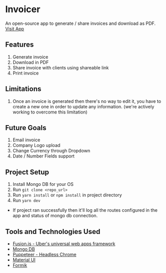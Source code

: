 # Invoicer

An open-source app to generate / share invoices and download as PDF.
[Visit App](https://react-invoicer.herokuapp.com/)

## Features

1. Generate invoice
2. Download in PDF
3. Share invoice with clients using shareable link
4. Print invoice

## Limitations

1. Once an invoice is generated then there's no way to edit it, you have to create a new one in order to update any information. (we're actively working to overcome this limitation)

## Future Goals

1. Email invoice
2. Company Logo upload
3. Change Currency through Dropdown
4. Date / Number Fields support

## Project Setup

1. Install Mongo DB for your OS
2. Run `git clone <repo_url>`
3. Run `yarn install` or `npm install` in project directory
4. Run `yarn dev`

- If project ran successfully then it'll log all the routes configured in the app and status of mongo db connection.

## Tools and Technologies Used

- [Fusion.js - Uber's universal web apps framework](https://fusionjs.com/)
- [Mongo DB](https://www.mongodb.com/)
- [Puppeteer - Headless Chrome](https://github.com/GoogleChrome/puppeteer)
- [Material UI](https://material-ui.com/)
- [Formik](https://github.com/jaredpalmer/formik)
